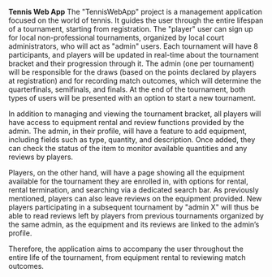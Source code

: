 **Tennis Web App**
The "TennisWebApp" project is a management application focused on the world of tennis. It guides the user through the entire lifespan of a tournament, starting from registration. The "player" user can sign up for local non-professional tournaments, organized by local court administrators, who will act as "admin" users. Each tournament will have 8 participants, and players will be updated in real-time about the tournament bracket and their progression through it. The admin (one per tournament) will be responsible for the draws (based on the points declared by players at registration) and for recording match outcomes, which will determine the quarterfinals, semifinals, and finals. At the end of the tournament, both types of users will be presented with an option to start a new tournament.

In addition to managing and viewing the tournament bracket, all players will have access to equipment rental and review functions provided by the admin. The admin, in their profile, will have a feature to add equipment, including fields such as type, quantity, and description. Once added, they can check the status of the item to monitor available quantities and any reviews by players.

Players, on the other hand, will have a page showing all the equipment available for the tournament they are enrolled in, with options for rental, rental termination, and searching via a dedicated search bar. As previously mentioned, players can also leave reviews on the equipment provided. New players participating in a subsequent tournament by "admin X" will thus be able to read reviews left by players from previous tournaments organized by the same admin, as the equipment and its reviews are linked to the admin’s profile.

Therefore, the application aims to accompany the user throughout the entire life of the tournament, from equipment rental to reviewing match outcomes.
